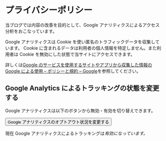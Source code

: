 # プライバシーポリシー

<script>
  const gaId = window.__gaId__ || '';

  function toggleGAOptoutStatus() {
    if (gaOptout.enabled()) {
      gaOptout.disable();
      return;
    }

    gaOptout.enable();
  }

  function showGAOptoutStatus() {
    const outputElement = document.querySelector('#google-analytics-tracking-status')
    outputElement.textContent = gaOptout.enabled() ? '無効' : '有効';
  }

  function onClickGAOptoutButton() {
    gaOptout.gaId = gaId;
    toggleGAOptoutStatus();
    showGAOptoutStatus();
  }

  document.addEventListener('DOMContentLoaded', showGAOptoutStatus);
</script>

当ブログでは内容の改善を目的として、Google アナリティクスによるアクセス分析をおこなっています。

Google アナリティクスは Cookie を使い匿名のトラフィックデータを収集しています。
Cookie に含まれるデータは利用者の個人情報を特定しません。また利用者は Cookie を無効にした状態で当サイトにアクセスできます。

詳しくは[Google のサービスを使用するサイトやアプリから収集した情報の Google による使用 – ポリシーと規約 – Google](https://policies.google.com/technologies/partner-sites)を参照してください。

## Google Analytics によるトラッキングの状態を変更する

Google アナリティクスは以下のボタンから無効・有効を切り替えできます。

<button onclick="onClickGAOptoutButton()">Google アナリティクスのオプトアウト状況を変更する</button>

現在 Google アナリティクスによるトラッキングは<output><em id="google-analytics-tracking-status">有効<em></output>になっています。
